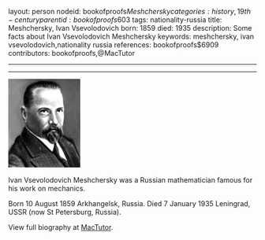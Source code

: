 layout: person
nodeid: bookofproofs$Meshchersky
categories: history,19th-century
parentid: bookofproofs$603
tags: nationality-russia
title: Meshchersky, Ivan Vsevolodovich
born: 1859
died: 1935
description: Some facts about Ivan Vsevolodovich Meshchersky
keywords: meshchersky, ivan vsevolodovich,nationality russia
references: bookofproofs$6909
contributors: bookofproofs,@MacTutor

---


---

![Meshchersky.jpg](https://github.com/bookofproofs/bookofproofs.github.io/blob/main/_sources/_assets/images/portraits/Meshchersky.jpg?raw=true)

Ivan Vsevolodovich Meshchersky was a Russian mathematician famous for his work on mechanics.

Born 10 August 1859 Arkhangelsk, Russia. Died 7 January 1935 Leningrad, USSR (now St Petersburg, Russia).


View full biography at [MacTutor](https://mathshistory.st-andrews.ac.uk/Biographies/Meshchersky/).